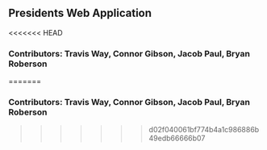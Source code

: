 ## Presidents Web Application
<<<<<<< HEAD
### Contributors: Travis Way, Connor Gibson, Jacob Paul, Bryan Roberson
=======
### Contributors: Travis Way, Connor Gibson, Jacob Paul, Bryan Roberson
>>>>>>> d02f040061bf774b4a1c986886b49edb66666b07
